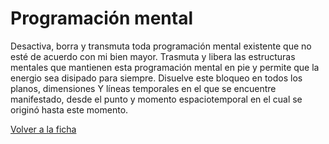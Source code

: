 # Programación mental

Desactiva, borra y transmuta toda programación mental existente que no esté de acuerdo con mi bien mayor. Trasmuta y libera las estructuras mentales que mantienen esta programación mental en pie y permite que la energio sea disipado para siempre. Disuelve este bloqueo en todos los planos, dimensiones Y líneas temporales en el que se encuentre manifestado, desde el punto y momento espaciotemporal en el cual se originó hasta este momento.

[Volver a la ficha](../ficha.md)
